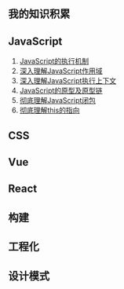 ## 我的知识积累

## JavaScript
1. [JavaScript的执行机制]()
2. [深入理解JavaScript作用域]()
3. [深入理解JavaScript执行上下文]()
4. [JavaScript的原型及原型链]('./articles/JavaScript的原型及原型链.md')
4. [彻底理解JavaScript闭包]()
5. [彻底理解this的指向]()
## CSS
## Vue
## React
## 构建
## 工程化
## 设计模式